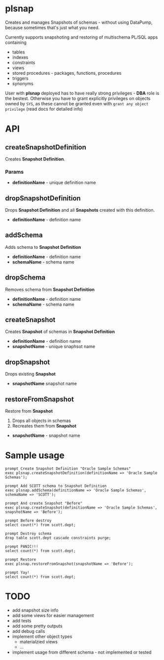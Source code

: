 # plsnap

Creates and manages Snapshots of schemas - without using DataPump, because sometimes that's just what you need.

Currently supports snapshoting and restoring of multischema PL/SQL apps containing

- tables
- indexes
- constraints
- views
- stored procedures - packages, functions, procedures
- triggers
- synonyms

User with **plsnap** deployed has to have really strong privileges - **DBA** role is the bestest. Otherwise you have to grant explicitly privileges on objects owned by `SYS`, as these cannot be granted even with `grant any object privilege` (read docs for detailed info)

# API

## createSnapshotDefinition

Creates **Snapshot Definition**.

### Params

- **definitionName** - unique definition name

## dropSnapshotDefinition

Drops **Snapshot Definition** and all **Snapshots** created with this definition.

- **definitionName** - definition name 

## addSchema

Adds schema to **Snapshot Definition**

- **definitionName** - definition name
- **schemaName** - schema name

## dropSchema

Removes schema from **Snapshot Definition**

- **definitionName** - definition name
- **schemaName** - schema name

## createSnapshot

Creates **Snapshot** of schemas in **Snapshot Definition**

- **definitionName** - definition name
- **snapshotName** - unique snaphsot name

## dropSnapshot

Drops existing **Snapshot**

- **snapshotName** snapshot name

## restoreFromSnapshot

Restore from **Snapshot**

1. Drops all objects in schemas
2. Recreates them from **Snapshot**

- **snapshotName** - snapshot name

# Sample usage

```
prompt Create Snapshot Definition "Oracle Sample Schemas"
exec plsnap.createSnapshotDefinition(definitionName => 'Oracle Sample Schemas');

prompt Add SCOTT schema to Snapshot Definition
exec plsnap.addSchema(definitionName => 'Oracle Sample Schemas', schemaName => 'SCOTT');

prompt And create Snapshot "Before"
exec plsnap.createSnapshot(definitionName => 'Oracle Sample Schemas', snapshotName => 'Before');

prompt Before destroy
select count(*) from scott.dept;

prompt Destroy schema 
drop table scott.dept cascade constraints purge;

prompt PANIC!!!
select count(*) from scott.dept;

prompt Restore
exec plsnap.restoreFromSnapshot(snapshotName => 'Before');

prompt Yay!
select count(*) from scott.dept;
```

# TODO

- add snapshot size info
- add some views for easier management
- add tests
- add some pretty outputs
- add debug calls
- implement other object types
    - materialzied views
    - ...
- implement usage from different schema - not implemented or tested
